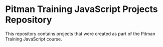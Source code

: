 # Pitman Training JavaScript Projects Repository

This repository contains projects that were created as part of the Pitman Training JavaScript course.
